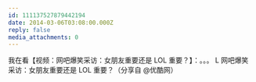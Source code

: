 ```yaml
---
id: 111137527879442194
date: 2014-03-06T03:08:00.000Z
reply: false
media_attachments: 0
---
```


我在看【视频：网吧爆笑采访：女朋友重要还是 LOL 重要？】：。。。 L 网吧爆笑采访：女朋友重要还是 LOL 重要？（分享自 @优酷网）​​​​

